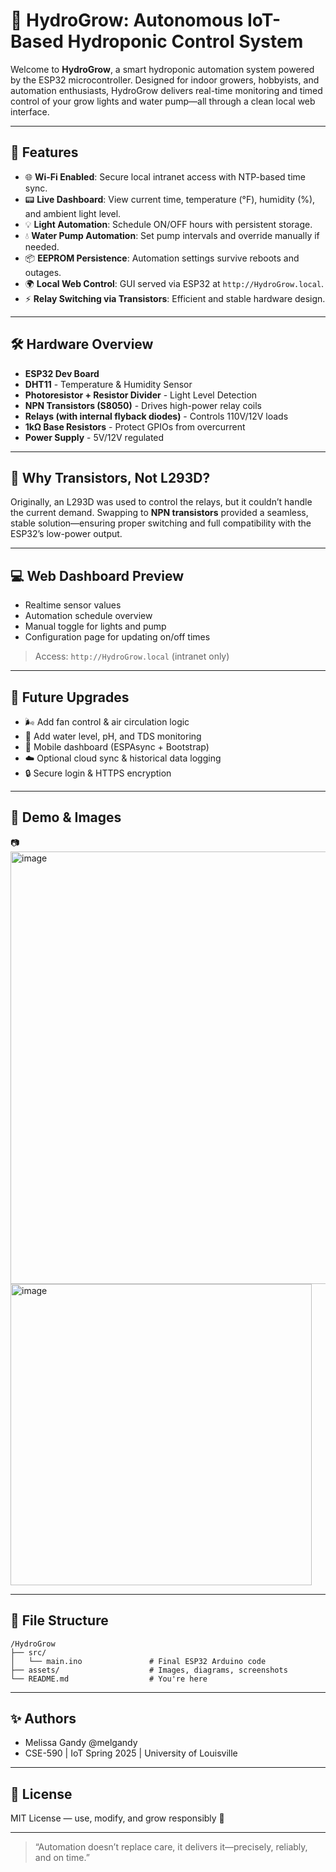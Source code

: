 
# 🌱 HydroGrow: Autonomous IoT-Based Hydroponic Control System

Welcome to **HydroGrow**, a smart hydroponic automation system powered by the ESP32 microcontroller. Designed for indoor growers, hobbyists, and automation enthusiasts, HydroGrow delivers real-time monitoring and timed control of your grow lights and water pump—all through a clean local web interface.

---

## 🔧 Features

- 🌐 **Wi-Fi Enabled**: Secure local intranet access with NTP-based time sync.
- 📟 **Live Dashboard**: View current time, temperature (°F), humidity (%), and ambient light level.
- 💡 **Light Automation**: Schedule ON/OFF hours with persistent storage.
- 💧 **Water Pump Automation**: Set pump intervals and override manually if needed.
- 📦 **EEPROM Persistence**: Automation settings survive reboots and outages.
- 🌍 **Local Web Control**: GUI served via ESP32 at `http://HydroGrow.local`.
- ⚡ **Relay Switching via Transistors**: Efficient and stable hardware design.

---

## 🛠️ Hardware Overview

- **ESP32 Dev Board**
- **DHT11** - Temperature & Humidity Sensor
- **Photoresistor + Resistor Divider** - Light Level Detection
- **NPN Transistors (S8050)** - Drives high-power relay coils
- **Relays (with internal flyback diodes)** - Controls 110V/12V loads
- **1kΩ Base Resistors** - Protect GPIOs from overcurrent
- **Power Supply** - 5V/12V regulated

---

## 🧠 Why Transistors, Not L293D?

Originally, an L293D was used to control the relays, but it couldn’t handle the current demand. Swapping to **NPN transistors** provided a seamless, stable solution—ensuring proper switching and full compatibility with the ESP32’s low-power output.

---

## 💻 Web Dashboard Preview

- Realtime sensor values
- Automation schedule overview
- Manual toggle for lights and pump
- Configuration page for updating on/off times

> Access: `http://HydroGrow.local` (intranet only)

---

## 🚀 Future Upgrades

- 🌬️ Add fan control & air circulation logic
- 🌊 Add water level, pH, and TDS monitoring
- 📲 Mobile dashboard (ESPAsync + Bootstrap)
- ☁️ Optional cloud sync & historical data logging
- 🔒 Secure login & HTTPS encryption

---

## 📸 Demo & Images

📷 <img width="692" alt="image" src="https://github.com/user-attachments/assets/c420e211-8efb-4c61-8ce9-c410cb35e858" />
<img width="482" alt="image" src="https://github.com/user-attachments/assets/6425988b-44ab-469c-96d8-f22524ea52a9" />

---

## 📁 File Structure

```
/HydroGrow
├── src/
│   └── main.ino               # Final ESP32 Arduino code
├── assets/                    # Images, diagrams, screenshots
└── README.md                  # You're here
```

---

## ✨ Authors

- Melissa Gandy @melgandy  
- CSE-590 | IoT Spring 2025 | University of Louisville

---

## 📝 License

MIT License — use, modify, and grow responsibly 🌿

---

> “Automation doesn’t replace care, it delivers it—precisely, reliably, and on time.”

